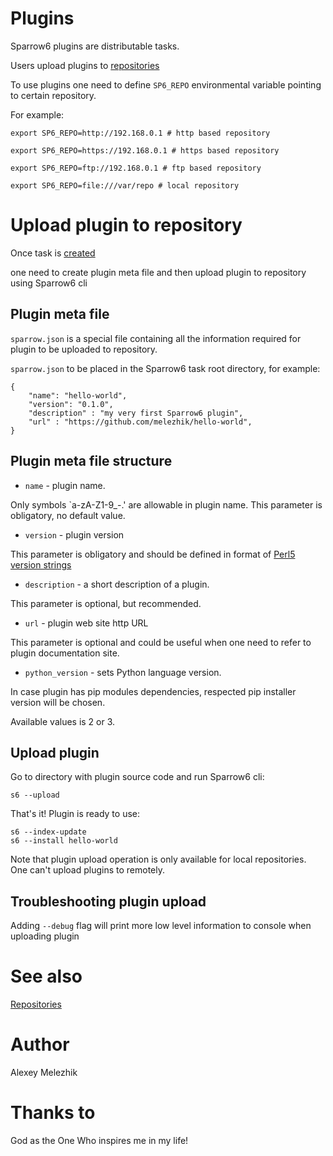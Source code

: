 # Plugins

Sparrow6 plugins are distributable tasks. 

Users upload plugins to [repositories](https://github.com/melezhik/Sparrow6/blob/master/documentation/repository.md)

To use plugins one need to define `SP6_REPO` environmental variable pointing to certain repository.

For example:

    export SP6_REPO=http://192.168.0.1 # http based repository

    export SP6_REPO=https://192.168.0.1 # https based repository

    export SP6_REPO=ftp://192.168.0.1 # ftp based repository

    export SP6_REPO=file:///var/repo # local repository

# Upload plugin to repository

Once task is [created](https://github.com/melezhik/Sparrow6/blob/master/documentation/development.md) 

one need to create plugin meta file and then upload plugin to repository using Sparrow6 cli

## Plugin meta file

`sparrow.json` is a special file containing all the information required for plugin to be uploaded 
to repository.

`sparrow.json` to be placed in the Sparrow6 task root directory, for example:

    {
        "name": "hello-world",
        "version": "0.1.0",
        "description" : "my very first Sparrow6 plugin",
        "url" : "https://github.com/melezhik/hello-world",
    }

## Plugin meta file structure

* `name` - plugin name.

Only symbols \`a-zA-Z1-9_-.' are allowable in plugin name. This parameter is obligatory, no default value.

* `version` - plugin version

This parameter is obligatory and should be defined in format of [Perl5 version strings](https://metacpan.org/pod/distribution/version/lib/version.pm)

* `description` - a short description of a plugin.

This parameter is optional, but recommended.

* `url` - plugin web site http URL

This parameter is optional and could be useful when one need to refer to plugin documentation site.

* `python_version` - sets Python language version.

In case plugin has pip modules dependencies, respected pip installer version will be chosen.

Available values is 2 or 3.

## Upload plugin

Go to directory with plugin source code and run Sparrow6 cli:

    s6 --upload

That's it! Plugin is ready to use:

    s6 --index-update
    s6 --install hello-world

Note that plugin upload operation is only available for local repositories. One can't upload
plugins to remotely.

## Troubleshooting plugin upload

Adding `--debug` flag will print more low level information to console when uploading plugin

# See also

[Repositories](https://github.com/melezhik/Sparrow6/blob/master/documentation/repository.md)

# Author

Alexey Melezhik

# Thanks to

God as the One Who inspires me in my life!

